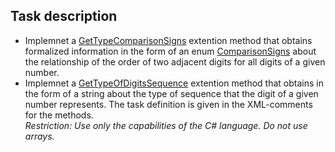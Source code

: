 ## Task description

- Implemnet a [GetTypeComparisonSigns](Numbers/IntegerExtensions.cs#L15) extention method that obtains formalized information in the form of an enum [ComparisonSigns](Numbers/ComparisonSigns.cs#L6) about the relationship of the order of two adjacent digits for all digits of a given number.
- Implemnet a [GetTypeOfDigitsSequence](Numbers/IntegerExtensions.cs#L25) extention method that obtains in the form of a string about the type of sequence that the digit of a given number represents. The task definition is given in the XML-comments for the methods.    
_Restriction: Use only the capabilities of the C# language. Do not use arrays._